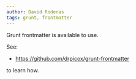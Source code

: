 ```yaml
---
author: David Rodenas
tags: grunt, frontmatter
---
```

Grunt frontmatter is available to use.

See:

- https://github.com/drpicox/grunt-frontmatter

to learn how.
